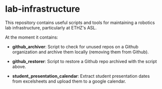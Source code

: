 # lab-infrastructure

This repository contains useful scripts and tools for maintaining a robotics lab infrastructure, particularly at ETHZ's ASL.

At the moment it contains: 

- **github_archiver**:
  Script to check for unused repos on a Github organization and archive them locally (removing them from Github).

- **github_restorer**:
  Script to restore a Github repo archived with the script above.

- **student_presentation_calendar**:
  Extract student presentation dates from excelsheets and upload them to a google calendar.


